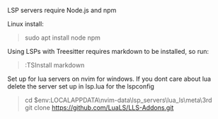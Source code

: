 LSP servers require Node.js and npm

Linux install:
> sudo apt install node npm


Using LSPs with Treesitter requires markdown to be installed, so run:
> :TSInstall markdown


Set up for lua servers on nvim for windows. If you dont care about lua delete the server set up in lsp.lua for the lspconfig
> cd $env:LOCALAPPDATA\nvim-data\lsp_servers\lua_ls\meta\3rd<br>
> git clone https://github.com/LuaLS/LLS-Addons.git

